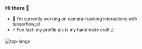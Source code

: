 ### Hi there 👋

- 🔭 I’m currently working on camera-tracking interactions with tensorflow.js!
- ⚡ Fun fact: my profile pic is my handmade craft ;)

![top-langs](https://github-readme-stats.vercel.app/api/top-langs?username=cy-moi&layout=compact&hide=html,css&show_icons=true&theme=radical)


<!--
![github stats](https://github-readme-stats.vercel.app/api?username=cy-moi&show_icons=true&theme=radical)
-->

<!--
**cy-moi/cy-moi** is a ✨ _special_ ✨ repository because its `README.md` (this file) appears on your GitHub profile.

Here are some ideas to get you started:

- 🔭 I’m currently working on ...
- 🌱 I’m currently learning ...
- 👯 I’m looking to collaborate on ...
- 🤔 I’m looking for help with ...
- 💬 Ask me about ...
- 📫 How to reach me: ...
- 😄 Pronouns: ...
- ⚡ Fun fact: ...
-->
